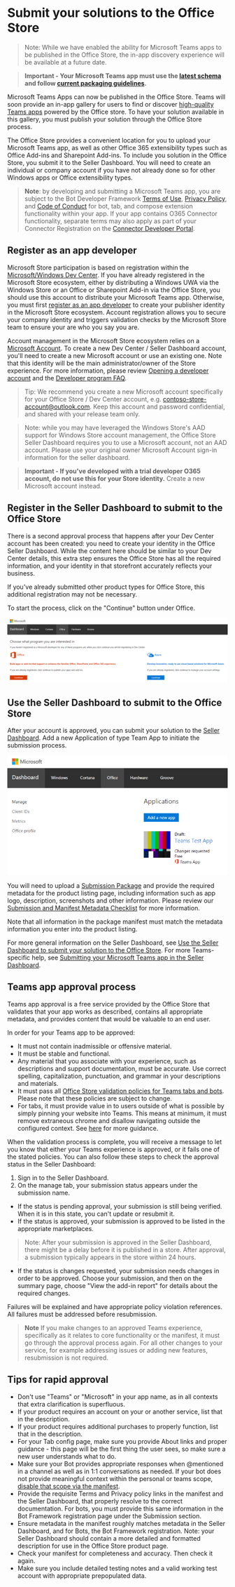 # Submit your solutions to the Office Store

>Note: While we have enabled the ability for Microsoft Teams apps to be published in the Office Store, the in-app discovery experience will be available at a future date.

>**Important - Your Microsoft Teams app must use the [latest schema](schema.md) and follow [current packaging guidelines](createpackage.md).**

Microsoft Teams Apps can now be published in the Office Store.  Teams will soon provide an in-app gallery for users to find or discover [high-quality Teams apps](http://aka.ms/microsoftteamsdesignguidelines) powered by the Office store.  To have your solution available in this gallery, you must publish your solution through the Office Store process.  

The Office Store provides a convenient location for you to upload your Microsoft Teams app, as well as other Office 365 extensibility types such as Office Add-ins and Sharepoint Add-ins.  To include you solution in the Office Store, you submit it to the Seller Dashboard.  You will need to create an individual or company account if you have not already done so for other Windows apps or Office extensibility types.

>**Note**: by developing and submitting a Microsoft Teams app, you are subject to the Bot Developer Framework [Terms of Use](https://aka.ms/bf-terms), [Privacy Policy](https://aka.ms/bf-privacy), and [Code of Conduct](https://aka.ms/bf-conduct) for bot, tab, and compose extension functionality within your app.  If your app contains O365 Connector functionality, separate terms may also apply as part of your Connector Registration on the [Connector Developer Portal](https://aka.ms/publishconnector).

## Register as an app developer

Microsoft Store participation is based on registration within the [Microsoft/Windows Dev Center](https://developer.microsoft.com/).  If you have already registered in the Microsoft Store ecosystem, either by distributing a Windows UWA via the Windows Store or an Office or Sharepoint Add-in via the Office Store, you should use this account to distribute your Microsoft Teams app.  Otherwise, you must first [register as an app developer](https://developer.microsoft.com/en-us/store/register) to create your publisher identity in the Microsoft Store ecosystem.  Account registration allows you to secure your company identity and triggers validation checks by the Microsoft Store team to ensure your are who you say you are.

Account management in the Microsoft Store ecosystem relies on a [Microsoft Account](https://account.microsoft.com/account).  To create a new Dev Center / Seller Dashboard account, you'll need to create a new Microsoft account or use an existing one.  Note that this identity will be the main administrator/owner of the Store experience.  For more information, please review [Opening a developer account](https://docs.microsoft.com/en-us/windows/uwp/publish/opening-a-developer-account) and the [Developer program FAQ](https://developer.microsoft.com/en-us/store/register/faq).

>Tip: We recommend you create a new Microsoft account specifically for your Office Store / Dev Center account, e.g. contoso-store-account@outlook.com.  Keep this account and password confidential, and shared with your release team only.

>Note:  while you may have leveraged the Windows Store's AAD support for Windows Store account management, the Office Store Seller Dashboard requires you to use a Microsoft account, not an AAD account.  Please use your original owner Microsoft Account sign-in information for the seller dashboard.

>**Important - If you've developed with a trial developer O365 account, do not use this for your Store identity.**  Create a new Microsoft account instead.

## Register in the Seller Dashboard to submit to the Office Store

There is a second approval process that happens after your Dev Center account has been created:  you need to create your identity in the Office Seller Dashboard.  While the content here should be similar to your Dev Center details, this extra step ensures the Office Store has all the required information, and your identity in that storefront accurately reflects your business.

If you've already submitted other product types for Office Store, this additional registration may not be necessary.

To start the process, click on the "Continue" button under Office.

![Office Seller Dashboard entry point](images/submission/SellerDashboardOfficeEntry.PNG)

## Use the Seller Dashboard to submit to the Office Store
After your account is approved, you can submit your solution to the [Seller Dashboard](http://go.microsoft.com/fwlink/?LinkId=248605).  Add a new Application of type Team App to initiate the submission process.

![Office Seller Dashboard add an app](images/submission/SellerDashboardAddApp.PNG)

You will need to upload a [Submission Package](createpackage.md) and provide the required metadata for the product listing page, including information such as app logo, description, screenshots and other information.  Please review our [Submission and Manifest Metadata Checklist](submissionchecklist.md) for more information.

Note that all information in the package manifest must match the metadata information you enter into the product listing.

For more general information on the Seller Dashboard, see [Use the Seller Dashboard to submit your solution to the Office Store](https://dev.office.com/officestore/docs/use-the-seller-dashboard-to-submit-to-the-office-store).  For more Teams-specific help, see [Submitting your Microsoft Teams app in the Seller Dashboard](submissionguidance.md).

## Teams app approval process

Teams app approval is a free service provided by the Office Store that validates that your app works as described, contains all appropriate metadata, and provides content that would be valuable to an end user.

In order for your Teams app to be approved:
* It must not contain inadmissible or offensive material.
* It must be stable and functional.
* Any material that you associate with your experience, such as descriptions and support documentation, must be accurate. Use correct spelling, capitalization, punctuation, and grammar in your descriptions and materials.
* It must pass all [Office Store validation policies for Teams tabs and bots](https://msdn.microsoft.com/en-us/library/office/jj220035.aspx).  Please note that these policies are subject to change.
* For tabs, it must provide value in to users outside of what is possible by simply pinning your website into Teams.  This means at minimum, it must remove extraneous chrome and disallow navigating outside the configured context. See [here](https://aka.ms/microsoftteamsdesignguidelines) for more guidance.

When the validation process is complete, you will receive a message to let you know that either your Teams experience is approved, or it fails one of the stated policies.  You can also follow these steps to check the approval status in the Seller Dashboard:
1. Sign in to the Seller Dashboard.
2. On the manage tab, your submission status appears under the submission name.
* If the status is pending approval, your submission is still being verified. When it is in this state, you can't update or resubmit it.
* If the status is approved, your submission is approved to be listed in the appropriate marketplaces.
 
>Note: After your submission is approved in the Seller Dashboard, there might be a delay before it is published in a store. After approval, a submission typically appears in the store within 24 hours.

* If the status is changes requested, your submission needs changes in order to be approved. Choose your submission, and then on the summary page, choose "View the add-in report" for details about the required changes.

Failures will be explained and have appropriate policy violation references. All failures must be addressed before resubmission.

>**Note** If you make changes to an approved Teams experience, specifically as it relates to core functionality or the manifest, it must go through the approval process again.  For all other changes to your service, for example addressing issues or adding new features, resubmission is not required.

## Tips for rapid approval

* Don't use "Teams" or "Microsoft" in your app name, as in all contexts that extra clarification is superfluous.
* If your product requires an account on your or another service, list that in the description.
* If your product requires additional purchases to properly function, list that in the description.
* For your Tab config page, make sure you provide About links and proper guidance - this page will be the first thing the user sees, so make sure a new user understands what to do.
* Make sure your Bot provides appropriate responses when @mentioned in a channel as well as in 1:1 conversations as needed.  If your bot does not provide meaningful context within the personal or teams scope, [disable that scope via the manifest](schema.md#bots).
* Provide the requisite Terms and Privacy policy links in the manifest and the Seller Dashboard, that properly resolve to the correct documentation.  For bots, you must provide this same information in the Bot Framework registration page under the Submission section.
* Ensure metadata in the manifest roughly matches metadata in the Seller Dashboard, and for Bots, the Bot Framework registration.  Note: your Seller Dashboard should contain a more detailed and formatted description for use in the Office Store product page.
* Check your manifest for completeness and accuracy.  Then check it again.
* Make sure you include detailed testing notes and a valid working test account with appropriate prepopulated data.